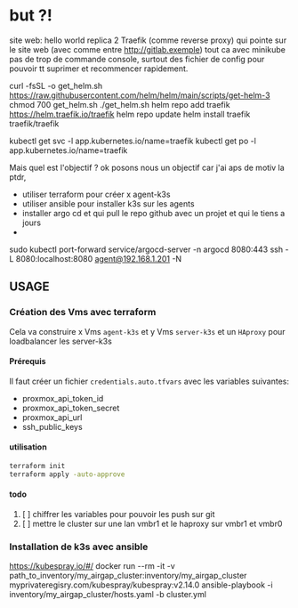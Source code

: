 # but ?!

site web: hello world replica 2
Traefik (comme reverse proxy) qui pointe sur le site web (avec comme entre http://gitlab.exemple)
tout ca avec minikube
pas de trop de commande console, surtout des fichier de config pour pouvoir tt suprimer et recommencer rapidement.

curl -fsSL -o get_helm.sh https://raw.githubusercontent.com/helm/helm/main/scripts/get-helm-3
 chmod 700 get_helm.sh
 ./get_helm.sh
helm repo add traefik  https://helm.traefik.io/traefik
helm repo update
helm install traefik traefik/traefik


kubectl get svc -l app.kubernetes.io/name=traefik
kubectl get po -l app.kubernetes.io/name=traefik



Mais quel est l'objectif ? ok posons nous un objectif car j'ai aps de motiv la ptdr,




- utiliser terraform pour créer x agent-k3s
- utiliser ansible pour installer k3s sur les agents
- installer argo cd et qui pull le repo github avec un projet et qui le tiens a jours
- 


sudo kubectl port-forward service/argocd-server -n argocd 8080:443
ssh -L 8080:localhost:8080 agent@192.168.1.201 -N


## USAGE

### Création des Vms avec terraform
Cela va construire x Vms `agent-k3s` et y Vms `server-k3s` et un `HAproxy` pour loadbalancer les server-k3s

#### Prérequis

Il faut créer un fichier `credentials.auto.tfvars` avec les variables suivantes:
 - proxmox_api_token_id
 - proxmox_api_token_secret
 - proxmox_api_url
 - ssh_public_keys

#### utilisation

```bash
terraform init
terraform apply -auto-approve
```

#### todo
1. [ ] chiffrer les variables pour pouvoir les push sur git
2. [ ] mettre le cluster sur une lan vmbr1 et le haproxy sur vmbr1 et vmbr0

### Installation de k3s avec ansible

https://kubespray.io/#/
docker run --rm -it -v path_to_inventory/my_airgap_cluster:inventory/my_airgap_cluster myprivateregisry.com/kubespray/kubespray:v2.14.0 ansible-playbook -i inventory/my_airgap_cluster/hosts.yaml -b cluster.yml


